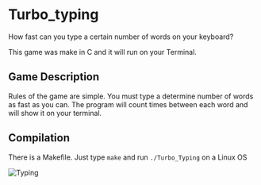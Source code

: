 # Turbo_typing
How fast can you type a certain number of words on your keyboard?

This game was make in C and it will run on your Terminal.

## Game Description

Rules of the game are simple. You must type a determine number of words as fast as you can.
The program will count times between each word and will show it on your terminal.

## Compilation

There is a Makefile. Just type `make` and run `./Turbo_Typing` on a Linux OS

![Typing](https://i.udemycdn.com/course/750x422/1122628_d72e.jpg)
